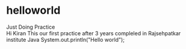 # helloworld
Just Doing Practice  
Hi Kiran This our first practice after 3 years compleled in Rajsehpatkar institute
Java
System.out.println("Hello world");
